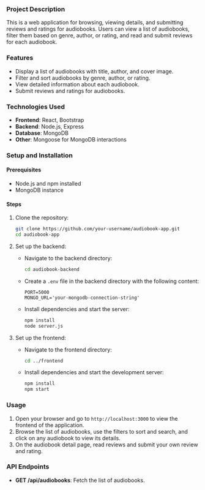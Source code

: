 ### Project Description
This is a web application for browsing, viewing details, and submitting reviews and ratings for audiobooks. Users can view a list of audiobooks, filter them based on genre, author, or rating, and read and submit reviews for each audiobook.

### Features
- Display a list of audiobooks with title, author, and cover image.
- Filter and sort audiobooks by genre, author, or rating.
- View detailed information about each audiobook.
- Submit reviews and ratings for audiobooks.

### Technologies Used
- **Frontend**: React, Bootstrap
- **Backend**: Node.js, Express
- **Database**: MongoDB
- **Other**: Mongoose for MongoDB interactions

### Setup and Installation

#### Prerequisites
- Node.js and npm installed
- MongoDB instance

#### Steps
1. Clone the repository:
   ```bash
   git clone https://github.com/your-username/audiobook-app.git
   cd audiobook-app
   ```

2. Set up the backend:
   - Navigate to the backend directory:
     ```bash
     cd audiobook-backend
     ```
   - Create a `.env` file in the backend directory with the following content:
     ```env
     PORT=5000
     MONGO_URL='your-mongodb-connection-string'
     ```
   - Install dependencies and start the server:
     ```bash
     npm install
     node server.js
     ```

3. Set up the frontend:
   - Navigate to the frontend directory:
     ```bash
     cd ../frontend
     ```
   - Install dependencies and start the development server:
     ```bash
     npm install
     npm start
     ```
### Usage
1. Open your browser and go to `http://localhost:3000` to view the frontend of the application.
2. Browse the list of audiobooks, use the filters to sort and search, and click on any audiobook to view its details.
3. On the audiobook detail page, read reviews and submit your own review and rating.

### API Endpoints
- **GET /api/audiobooks**: Fetch the list of audiobooks.
